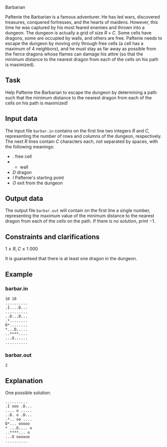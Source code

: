 Barbarian

Paftenie the Barbarian is a famous adventurer. He has led wars, discovered treasures, conquered fortresses, and the hearts of maidens. However, this time he was captured by his most feared enemies and thrown into a dungeon. The dungeon is actually a grid of size $R \times C$. Some cells have dragons, some are occupied by walls, and others are free. Paftenie needs to escape the dungeon by moving only through free cells (a cell has a maximum of 4 neighbors), and he must stay as far away as possible from the fierce dragons whose flames can damage his attire (so that the minimum distance to the nearest dragon from each of the cells on his path is maximized).

## Task

Help Paftenie the Barbarian to escape the dungeon by determining a path such that the minimum distance to the nearest dragon from each of the cells on his path is maximized!

## Input data

The input file `barbar.in` contains on the first line two integers $R$ and $C$, representing the number of rows and columns of the dungeon, respectively. The next $R$ lines contain $C$ characters each, not separated by spaces, with the following meanings:
- . free cell
- * wall
- $D$ dragon
- $I$ Paftenie's starting point
- $O$ exit from the dungeon

## Output data

The output file `barbar.out` will contain on the first line a single number, representing the maximum value of the minimum distance to the nearest dragon from each of the cells on the path. If there is no solution, print $-1$.

## Constraints and clarifications

$1 \leq R, C \leq 1\ 000$

It is guaranteed that there is at least one dragon in the dungeon.

## Example

### barbar.in
```
10 10
..........
.I....D...
..........
..D...D...
.*........
D*........
*...D.....
..****....
...O......
..........
```
### barbar.out
```
2
```

## Explanation

One possible solution:
```
..........
.I ooo .D...
.... o .....
..D. o .D...
.*.. oo ....
D*... ooooo
* ...D.... o
..****... o
...O oooooo
.......... 
```